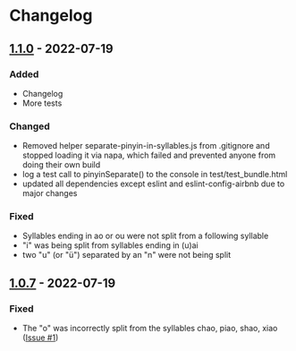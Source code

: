 # Changelog

## [1.1.0] - 2022-07-19

### Added
* Changelog
* More tests

### Changed
* Removed helper separate-pinyin-in-syllables.js from .gitignore and stopped loading it via napa, which failed and prevented anyone from doing their own build
* log a test call to pinyinSeparate() to the console in test/test_bundle.html
* updated all dependencies except eslint and eslint-config-airbnb due to major changes

### Fixed
* Syllables ending in ao or ou were not split from a following syllable
* "i" was being split from syllables ending in (u)ai
* two "u" (or "ü") separated by an "n" were not being split

## [1.0.7] - 2022-07-19

### Fixed
* The "o" was incorrectly split from the syllables chao, piao, shao, xiao ([Issue #1](https://github.com/Connum/npm-pinyin-separate/issues/1))

[1.1.0]: https://github.com/Connum/npm-pinyin-separate/compare/1.0.7...1.1.0
[1.0.7]: https://github.com/Connum/npm-pinyin-separate/compare/1.0.6...1.0.7

